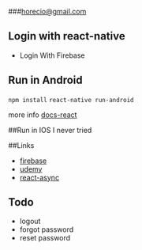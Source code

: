 ###horecio@gmail.com

## Login with react-native
 - Login With Firebase

## Run in Android

  `npm install`
  `react-native run-android`

  more info [docs-react](http://facebook.github.io/react-native/)

##Run in IOS
 I never tried

##Links

 - [firebase](https://www.firebase.com/docs/web/guide/user-auth.html)
 - [udemy](https://www.udemy.com/reactnative/learn/v4/overview)
 - [react-async](https://facebook.github.io/react-native/docs/asyncstorage.html)
 
## Todo
 - logout
 - forgot password
 - reset password
